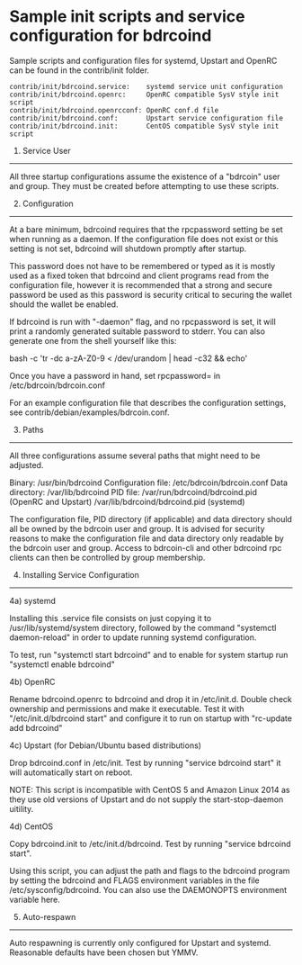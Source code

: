 Sample init scripts and service configuration for bdrcoind
==========================================================

Sample scripts and configuration files for systemd, Upstart and OpenRC
can be found in the contrib/init folder.

    contrib/init/bdrcoind.service:    systemd service unit configuration
    contrib/init/bdrcoind.openrc:     OpenRC compatible SysV style init script
    contrib/init/bdrcoind.openrcconf: OpenRC conf.d file
    contrib/init/bdrcoind.conf:       Upstart service configuration file
    contrib/init/bdrcoind.init:       CentOS compatible SysV style init script

1. Service User
---------------------------------

All three startup configurations assume the existence of a "bdrcoin" user
and group.  They must be created before attempting to use these scripts.

2. Configuration
---------------------------------

At a bare minimum, bdrcoind requires that the rpcpassword setting be set
when running as a daemon.  If the configuration file does not exist or this
setting is not set, bdrcoind will shutdown promptly after startup.

This password does not have to be remembered or typed as it is mostly used
as a fixed token that bdrcoind and client programs read from the configuration
file, however it is recommended that a strong and secure password be used
as this password is security critical to securing the wallet should the
wallet be enabled.

If bdrcoind is run with "-daemon" flag, and no rpcpassword is set, it will
print a randomly generated suitable password to stderr.  You can also
generate one from the shell yourself like this:

bash -c 'tr -dc a-zA-Z0-9 < /dev/urandom | head -c32 && echo'

Once you have a password in hand, set rpcpassword= in /etc/bdrcoin/bdrcoin.conf

For an example configuration file that describes the configuration settings,
see contrib/debian/examples/bdrcoin.conf.

3. Paths
---------------------------------

All three configurations assume several paths that might need to be adjusted.

Binary:              /usr/bin/bdrcoind
Configuration file:  /etc/bdrcoin/bdrcoin.conf
Data directory:      /var/lib/bdrcoind
PID file:            /var/run/bdrcoind/bdrcoind.pid (OpenRC and Upstart)
                     /var/lib/bdrcoind/bdrcoind.pid (systemd)

The configuration file, PID directory (if applicable) and data directory
should all be owned by the bdrcoin user and group.  It is advised for security
reasons to make the configuration file and data directory only readable by the
bdrcoin user and group.  Access to bdrcoin-cli and other bdrcoind rpc clients
can then be controlled by group membership.

4. Installing Service Configuration
-----------------------------------

4a) systemd

Installing this .service file consists on just copying it to
/usr/lib/systemd/system directory, followed by the command
"systemctl daemon-reload" in order to update running systemd configuration.

To test, run "systemctl start bdrcoind" and to enable for system startup run
"systemctl enable bdrcoind"

4b) OpenRC

Rename bdrcoind.openrc to bdrcoind and drop it in /etc/init.d.  Double
check ownership and permissions and make it executable.  Test it with
"/etc/init.d/bdrcoind start" and configure it to run on startup with
"rc-update add bdrcoind"

4c) Upstart (for Debian/Ubuntu based distributions)

Drop bdrcoind.conf in /etc/init.  Test by running "service bdrcoind start"
it will automatically start on reboot.

NOTE: This script is incompatible with CentOS 5 and Amazon Linux 2014 as they
use old versions of Upstart and do not supply the start-stop-daemon uitility.

4d) CentOS

Copy bdrcoind.init to /etc/init.d/bdrcoind. Test by running "service bdrcoind start".

Using this script, you can adjust the path and flags to the bdrcoind program by
setting the bdrcoind and FLAGS environment variables in the file
/etc/sysconfig/bdrcoind. You can also use the DAEMONOPTS environment variable here.

5. Auto-respawn
-----------------------------------

Auto respawning is currently only configured for Upstart and systemd.
Reasonable defaults have been chosen but YMMV.
